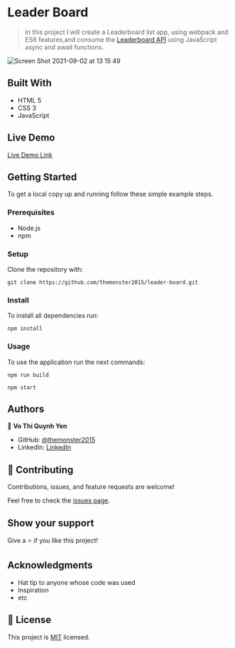 # Leader Board

> In this project I will create a Leaderboard list app, using webpack and ES6 features,and consume the [Leaderboard API](https://www.notion.so/microverse/Leaderboard-API-service-24c0c3c116974ac49488d4eb0267ade3) using JavaScript async and await functions.

![Screen Shot 2021-09-02 at 13 15 49](https://user-images.githubusercontent.com/10905837/131834404-d2f54308-8247-41f6-ba13-b21f919be0d3.png)



## Built With

- HTML 5
- CSS 3
- JavaScript

## Live Demo

[Live Demo Link](https://themonster2015.github.io/leader-board/dist/index.html)


## Getting Started

To get a local copy up and running follow these simple example steps.

### Prerequisites

- Node.js
- npm
### Setup

Clone the repository with:

```
git clone https://github.com/themonster2015/leader-board.git
```

### Install
To install all dependencies run:
```
npm install 
```
### Usage
To use the application run the next commands:
```
npm run build

npm start
```

## Authors

👤 **Vo Thi Quynh Yen**

- GitHub: [@themonster2015](https://github.com/themonster2015)
- LinkedIn: [LinkedIn](https://www.linkedin.com/in/jen-vo-89bbb74b/)

## 🤝 Contributing

Contributions, issues, and feature requests are welcome!

Feel free to check the [issues page](../../issues/).

## Show your support

Give a ⭐️ if you like this project!

## Acknowledgments

- Hat tip to anyone whose code was used
- Inspiration
- etc

## 📝 License

This project is [MIT](./MIT.md) licensed.
